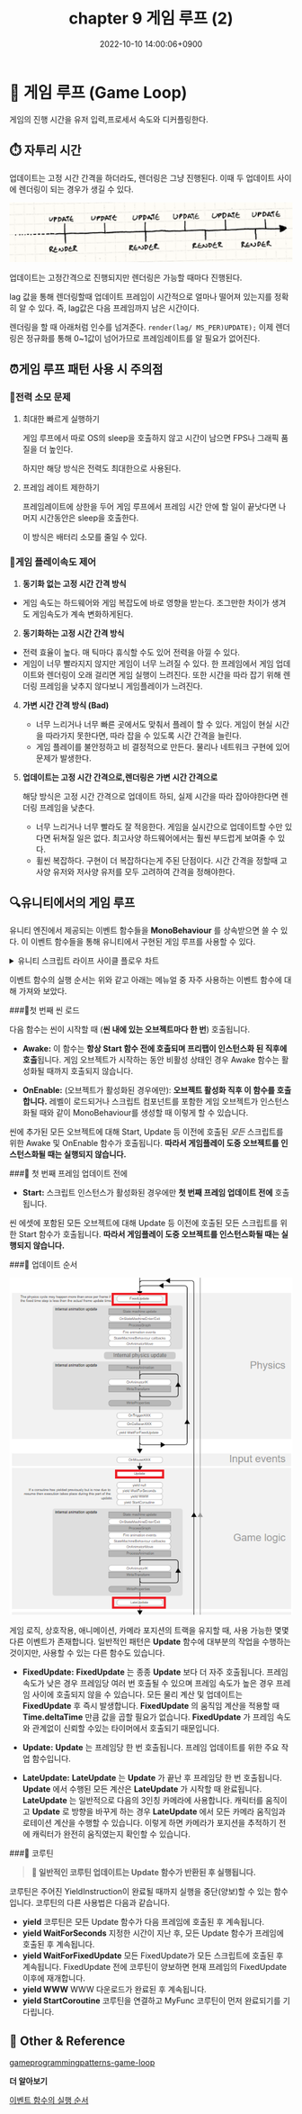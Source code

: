 ﻿---
title: 'chapter 9 게임 루프 (2)'
date: 2022-10-10 14:00:06+0900
categories: [GameProgramming,GameProgrammingPattern]
tags: [designPattern,gameLoop]
---
# **👀 게임 루프 (Game Loop)**

게임의 진행 시간을 유저 입력,프로세서 속도와 디커플링한다. 
    
## ⏱️ 자투리 시간

업데이트는 고정 시간 간격을 하더라도, 렌더링은 그냥 진행된다. 이때 두 업데이트 사이에 렌더링이 되는 경우가 생길 수 있다.

![img-lifecycleFlowchart](/assets/img/post/programmingPattern/timeline.png)

업데이트는 고정간격으로 진행되지만 렌더링은 가능할 때마다 진행된다.

lag 값을 통해 렌더링할때 업데이트 프레임이 시간적으로 얼마나 떨어져 있는지를 정확히 알 수 있다.  즉, lag값은 다음 프레임까지 남은 시간이다.

렌더링을 할 때 아래처럼 인수를 넘겨준다.
 `render(lag/ MS_PER)UPDATE);` 이제 렌더링은 정규화를 통해 0~1값이 넘어가므로 프레임레이트를 알 필요가 없어진다.

## ⏰게임 루프 패턴 사용 시 주의점

### 🔋전력 소모 문제
1. 최대한 빠르게 실행하기

	게임 루프에서 따로 OS의 sleep을 호출하지 않고 시간이 남으면 FPS나 그래픽 품질을 더 높인다.

	하지만 해당 방식은 전력도 최대한으로 사용된다.

2. 프레임 레이트 제한하기

	프레임레이트에 상한을 두어 게임 루프에서 프레임 시간 안에 할 일이 끝낫다면 나머지 시간동안은 sleep을 호출한다.
	
	이 방식은 배터리 소모를 줄일 수 있다.

### 👟게임 플레이속도 제어

1. **동기화 없는 고정 시간 간격 방식**
- 게임 속도는 하드웨어와 게임 복잡도에 바로 영향을 받는다. 조그만한 차이가 생겨도 게임속도가 계속 변화하게된다.

2. **동기화하는 고정 시간 간격 방식**
- 전력 효율이 높다. 매 틱마다 휴식할 수도 있어 전력을 아낄 수 있다.
- 게임이 너무 빨라지지 않지만 게임이 너무 느려질 수 있다. 한 프레임에서 게임 업데이트와 렌더링이 오래 걸리면 게임 실행이 느려진다. 또한 시간을 따라 잡기 위해 렌더링 프레임을 낮추지 않다보니 게임플레이가 느려진다.

4. **가변 시간 간격 방식 (Bad)**
	- 너무 느리거나 너무 빠른 곳에서도 맞춰서 플레이 할 수 있다. 게임이 현실 시간을 따라가지 못한다면, 따라 잡을 수 있도록 시간 간격을 늘린다.
	- 게임 플레이를 불안정하고 비 결정적으로 만든다. 물리나 네트워크 구현에 있어 문제가 발생한다.

5. **업데이트는 고정 시간 간격으로,렌더링은 가변 시간 간격으로**

	해당 방식은 고정 시간 간격으로 업데이트 하되, 실제 시간을 따라 잡아야한다면 렌더링 프레임을 낮춘다.
	- 너무 느리거나 너무 빨라도 잘 적응한다. 게임을 실시간으로 업데이트할 수만 있다면 뒤쳐질 일은 없다. 최고사양 하드웨어에서는 훨씬 부드럽게 보여줄 수 있다.
	- 휠씬 복잡하다. 구현이 더 복잡하다는게 주된 단점이다. 시간 간격을 정할때  고사양 유저와 저사양 유저를 모두 고려하여 간격을 정해야한다.
	
## 🔍유니티에서의 게임 루프 
유니티 엔진에서 제공되는 이벤트 함수들을 **MonoBehaviour** 를 상속받으면 쓸 수 있다. 이 이벤트 함수들을 통해 유니티에서 구현된 게임 루프를 사용할 수 있다.

<details>  <summary>유니티 스크립트 라이프 사이클 플로우 차트</summary>  <div markdown="1"> 

![img-lifecycleFlowchart](/assets/img/post/programmingPattern/lifecycleFlowchart.svg)
[이벤트 함수의 실행 순서](https://docs.unity3d.com/kr/2021.3/Manual/ExecutionOrder.html)

</div>  
</details>

이벤트 함수의 실행 순서는 위와 같고 아래는 메뉴얼 중 자주 사용하는 이벤트 함수에 대해 가져와 보았다.

###🚩첫 번째 씬 로드

다음 함수는 씬이 시작할 때 (**씬 내에 있는 오브젝트마다 한 번**) 호출됩니다.

-   **Awake:**  이 함수는 **항상 Start 함수 전에 호출되며 프리팹이 인스턴스화 된 직후에 호출**됩니다. 게임 오브젝트가 시작하는 동안 비활성 상태인 경우 Awake 함수는 활성화될 때까지 호출되지 않습니다.

-   **OnEnable:**  (오브젝트가 활성화된 경우에만): **오브젝트 활성화 직후 이 함수를 호출합니다.** 레벨이 로드되거나 스크립트 컴포넌트를 포함한 게임 오브젝트가 인스턴스화될 때와 같이 MonoBehaviour를 생성할 때 이렇게 할 수 있습니다.

씬에 추가된 모든 오브젝트에 대해 Start, Update 등 이전에 호출된  _모든_  스크립트를 위한 Awake 및 OnEnable 함수가 호출됩니다. **따라서 게임플레이 도중 오브젝트를 인스턴스화될 때는 실행되지 않습니다.**

###🚩 첫 번째 프레임 업데이트 전에

-   **Start:**  스크립트 인스턴스가 활성화된 경우에만 **첫 번째 프레임 업데이트 전에** 호출됩니다.

씬 에셋에 포함된 모든 오브젝트에 대해 Update 등 이전에 호출된 모든 스크립트를 위한 Start 함수가 호출됩니다. **따라서 게임플레이 도중 오브젝트를 인스턴스화될 때는 실행되지 않습니다.**

###🚩 업데이트 순서

![img-lifecycleFlowchart](/assets/img/post/programmingPattern/unityUpdate.png)

게임 로직, 상호작용, 애니메이션, 카메라 포지션의 트랙을 유지할 때, 사용 가능한 몇몇 다른 이벤트가 존재합니다. 일반적인 패턴은  **Update**  함수에 대부분의 작업을 수행하는 것이지만, 사용할 수 있는 다른 함수도 있습니다.

-   **FixedUpdate:**  **FixedUpdate**  는 종종  **Update**  보다 더 자주 호출됩니다. 프레임 속도가 낮은 경우 프레임당 여러 번 호출될 수 있으며 프레임 속도가 높은 경우 프레임 사이에 호출되지 않을 수 있습니다. 모든 물리 계산 및 업데이트는  **FixedUpdate**  후 즉시 발생합니다.  **FixedUpdate**  의 움직임 계산을 적용할 때  **Time.deltaTime**  만큼 값을 곱할 필요가 없습니다.  **FixedUpdate**  가 프레임 속도와 관계없이 신뢰할 수있는 타이머에서 호출되기 때문입니다.
    
-   **Update:**  **Update**  는 프레임당 한 번 호출됩니다. 프레임 업데이트를 위한 주요 작업 함수입니다.
    
-   **LateUpdate:**  **LateUpdate**  는  **Update**  가 끝난 후 프레임당 한 번 호출됩니다.  **Update**  에서 수행된 모든 계산은  **LateUpdate**  가 시작할 때 완료됩니다.  **LateUpdate**  는 일반적으로 다음의 3인칭 카메라에 사용합니다. 캐릭터를 움직이고  **Update**  로 방향을 바꾸게 하는 경우  **LateUpdate**  에서 모든 카메라 움직임과 로테이션 계산을 수행할 수 있습니다. 이렇게 하면 카메라가 포지션을 추적하기 전에 캐릭터가 완전히 움직였는지 확인할 수 있습니다.

###🚩 코루틴

> **📌 일반적인 코루틴 업데이트는 Update 함수가 반환된 후 실행됩니다.** 

코루틴은 주어진 YieldInstruction이 완료될 때까지 실행을 중단(양보)할 수 있는 함수입니다. 코루틴의 다른 사용법은 다음과 같습니다.

-   **yield**  코루틴은 모든 Update 함수가 다음 프레임에 호출된 후 계속됩니다.
-   **yield WaitForSeconds**  지정한 시간이 지난 후, 모든 Update 함수가 프레임에 호출된 후 계속됩니다.
-   **yield WaitForFixedUpdate**  모든 FixedUpdate가 모든 스크립트에 호출된 후 계속됩니다. FixedUpdate 전에 코루틴이 양보하면 현재 프레임의 FixedUpdate 이후에 재개합니다.
-   **yield WWW**  WWW 다운로드가 완료된 후 계속됩니다.
-   **yield StartCoroutine**  코루틴을 연결하고 MyFunc 코루틴이 먼저 완료되기를 기다립니다.



## 📌 Other & Reference

[gameprogrammingpatterns-game-loop](https://gameprogrammingpatterns.com/game-loop.html#take-a-little-nap)

**더 알아보기**

[이벤트 함수의 실행 순서](https://docs.unity3d.com/kr/2021.3/Manual/ExecutionOrder.html)
